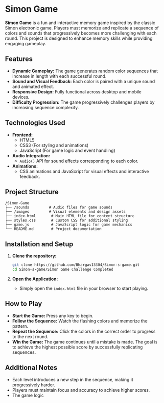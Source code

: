 # Simon Game

**Simon Game** is a fun and interactive memory game inspired by the classic Simon electronic game. Players must memorize and replicate a sequence of colors and sounds that progressively becomes more challenging with each round. This project is designed to enhance memory skills while providing engaging gameplay.

## Features
- **Dynamic Gameplay:** The game generates random color sequences that increase in length with each successful round.
- **Sound and Visual Feedback:** Each color is paired with a unique sound and animated effect.
- **Responsive Design:** Fully functional across desktop and mobile devices.
- **Difficulty Progression:** The game progressively challenges players by increasing sequence complexity.

## Technologies Used
- **Frontend:**
  - HTML5
  - CSS3 (For styling and animations)
  - JavaScript (For game logic and event handling)
- **Audio Integration:**
  - `Audio()` API for sound effects corresponding to each color.
- **Animations:**
  - CSS animations and JavaScript for visual effects and interactive feedback.

## Project Structure
```
/Simon-Game
├── /sounds         # Audio files for game sounds
├── /images         # Visual elements and design assets
├── index.html       # Main HTML file for content structure
├── styles.css       # Custom CSS for additional styling
├── game.js          # JavaScript logic for game mechanics
└── README.md        # Project documentation
```

## Installation and Setup
1. **Clone the repository:**
   ```bash
   git clone https://github.com/Bhargav13304/Simon-s-game.git
   cd Simon-s-game/Simon Game Challenge Completed
   ```

2. **Open the Application:**
   - Simply open the `index.html` file in your browser to start playing.

## How to Play
- **Start the Game:** Press any key to begin.
- **Follow the Sequence:** Watch the flashing colors and memorize the pattern.
- **Repeat the Sequence:** Click the colors in the correct order to progress to the next round.
- **Win the Game:** The game continues until a mistake is made. The goal is to achieve the highest possible score by successfully replicating sequences.

## Additional Notes
- Each level introduces a new step in the sequence, making it progressively harder.
- Players must maintain focus and accuracy to achieve higher scores.
- The game logic
